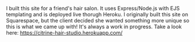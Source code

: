 I built this site for a friend's hair salon. It uses Express/Node.js with EJS templating and is deployed live thorugh Heroku.  I originally built this site on Squarespace, but the client decided she wanted something more unique so this is what we came up with!  It's always a work in progress.  Take a look here: https://citrine-hair-studio.herokuapp.com/
